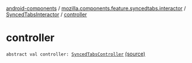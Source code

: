 [android-components](../../index.md) / [mozilla.components.feature.syncedtabs.interactor](../index.md) / [SyncedTabsInteractor](index.md) / [controller](./controller.md)

# controller

`abstract val controller: `[`SyncedTabsController`](../../mozilla.components.feature.syncedtabs.controller/-synced-tabs-controller/index.md) [(source)](https://github.com/mozilla-mobile/android-components/blob/master/components/feature/syncedtabs/src/main/java/mozilla/components/feature/syncedtabs/interactor/SyncedTabsInteractor.kt#L16)